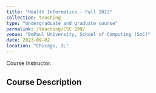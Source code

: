 ```yaml
---
title: "Health Informatics - Fall 2023"
collection: teaching
type: "Undergraduate and graduate course"
permalink: /teaching/CSC 299/
venue: "DePaul University, School of Computing (SoC)"
date: 2023-09-02
location: "Chicago, IL"
---
```

 Course Instructor.


## Course Description
